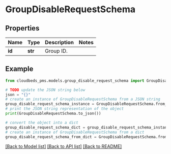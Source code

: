 # GroupDisableRequestSchema


## Properties

Name | Type | Description | Notes
------------ | ------------- | ------------- | -------------
**id** | **str** | Group ID. | 

## Example

```python
from cloudbeds_pms.models.group_disable_request_schema import GroupDisableRequestSchema

# TODO update the JSON string below
json = "{}"
# create an instance of GroupDisableRequestSchema from a JSON string
group_disable_request_schema_instance = GroupDisableRequestSchema.from_json(json)
# print the JSON string representation of the object
print(GroupDisableRequestSchema.to_json())

# convert the object into a dict
group_disable_request_schema_dict = group_disable_request_schema_instance.to_dict()
# create an instance of GroupDisableRequestSchema from a dict
group_disable_request_schema_from_dict = GroupDisableRequestSchema.from_dict(group_disable_request_schema_dict)
```
[[Back to Model list]](../README.md#documentation-for-models) [[Back to API list]](../README.md#documentation-for-api-endpoints) [[Back to README]](../README.md)


